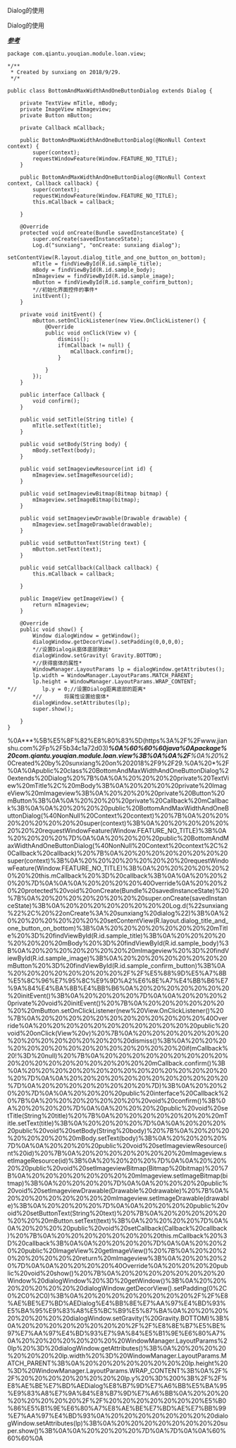 Dialog的使用

Dialog的使用

***[参考]()***

	package com.qiantu.youqian.module.loan.view;

	*/**
	 * Created by sunxiang on 2018/9/29.
	 */*

	public class BottomAndMaxWidthAndOneButtonDialog extends Dialog {

	    private TextView mTitle, mBody;
	    private ImageView mImageview;
	    private Button mButton;

	    private Callback mCallback;

	    public BottomAndMaxWidthAndOneButtonDialog(@NonNull Context context) {
	        super(context);
	        requestWindowFeature(Window.FEATURE_NO_TITLE);
	    }

	    public BottomAndMaxWidthAndOneButtonDialog(@NonNull Context context, Callback callback) {
	        super(context);
	        requestWindowFeature(Window.FEATURE_NO_TITLE);
	        this.mCallback = callback;

	    }

	    @Override
	    protected void onCreate(Bundle savedInstanceState) {
	        super.onCreate(savedInstanceState);
	        Log.d("sunxiang", "onCreate: sunxiang dialog");
	        setContentView(R.layout.dialog_title_and_one_button_on_bottom);
	        mTitle = findViewById(R.id.sample_title);
	        mBody = findViewById(R.id.sample_body);
	        mImageview = findViewById(R.id.sample_image);
	        mButton = findViewById(R.id.sample_confirm_button);
	        *//初始化界面控件的事件*
	        initEvent();
	    }

	    private void initEvent() {
	        mButton.setOnClickListener(new View.OnClickListener() {
	            @Override
	            public void onClick(View v) {
	                dismiss();
	                if(mCallback != null) {
	                    mCallback.confirm();
	                }

	            }
	        });
	    }

	    public interface Callback {
	        void confirm();
	    }

	    public void setTitle(String title) {
	        mTitle.setText(title);
	    }

	    public void setBody(String body) {
	        mBody.setText(body);
	    }

	    public void setImageviewResource(int id) {
	        mImageview.setImageResource(id);
	    }

	    public void setImageviewBitmap(Bitmap bitmap) {
	        mImageview.setImageBitmap(bitmap);
	    }

	    public void setImageviewDrawable(Drawable drawable) {
	        mImageview.setImageDrawable(drawable);
	    }

	    public void setButtonText(String text) {
	        mButton.setText(text);
	    }

	    public void setCallback(Callback callback) {
	        this.mCallback = callback;

	    }

	    public ImageView getImageView() {
	        return mImageview;
	    }

	    @Override
	    public void show() {
	        Window dialogWindow = getWindow();
	        dialogWindow.getDecorView().setPadding(0,0,0,0);
	        *//设置Dialog从窗体底部弹出*
	        dialogWindow.setGravity( Gravity.BOTTOM);
	        *//获得窗体的属性*
	        WindowManager.LayoutParams lp = dialogWindow.getAttributes();
	        lp.width = WindowManager.LayoutParams.MATCH_PARENT;
	        lp.height = WindowManager.LayoutParams.WRAP_CONTENT;
	*//        lp.y = 0;//设置Dialog距离底部的距离*
	        *//       将属性设置给窗体*
	        dialogWindow.setAttributes(lp);
	        super.show();

	    }
	}

%0A***%5B%E5%8F%82%E8%80%83%5D(https%3A%2F%2Fwww.jianshu.com%2Fp%2F5b34c1a72d03)***%0A%60%60%60java%0Apackage%20com.qiantu.youqian.module.loan.view%3B%0A%0A%2F**%0A%20*%20Created%20by%20sunxiang%20on%202018%2F9%2F29.%0A%20*%2F%0A%0Apublic%20class%20BottomAndMaxWidthAndOneButtonDialog%20extends%20Dialog%20%7B%0A%0A%20%20%20%20private%20TextView%20mTitle%2C%20mBody%3B%0A%20%20%20%20private%20ImageView%20mImageview%3B%0A%20%20%20%20private%20Button%20mButton%3B%0A%0A%20%20%20%20private%20Callback%20mCallback%3B%0A%0A%20%20%20%20public%20BottomAndMaxWidthAndOneButtonDialog(%40NonNull%20Context%20context)%20%7B%0A%20%20%20%20%20%20%20%20super(context)%3B%0A%20%20%20%20%20%20%20%20requestWindowFeature(Window.FEATURE_NO_TITLE)%3B%0A%20%20%20%20%7D%0A%0A%20%20%20%20public%20BottomAndMaxWidthAndOneButtonDialog(%40NonNull%20Context%20context%2C%20Callback%20callback)%20%7B%0A%20%20%20%20%20%20%20%20super(context)%3B%0A%20%20%20%20%20%20%20%20requestWindowFeature(Window.FEATURE_NO_TITLE)%3B%0A%20%20%20%20%20%20%20%20this.mCallback%20%3D%20callback%3B%0A%0A%20%20%20%20%7D%0A%0A%0A%20%20%20%20%40Override%0A%20%20%20%20protected%20void%20onCreate(Bundle%20savedInstanceState)%20%7B%0A%20%20%20%20%20%20%20%20super.onCreate(savedInstanceState)%3B%0A%20%20%20%20%20%20%20%20Log.d(%22sunxiang%22%2C%20%22onCreate%3A%20sunxiang%20dialog%22)%3B%0A%20%20%20%20%20%20%20%20setContentView(R.layout.dialog_title_and_one_button_on_bottom)%3B%0A%20%20%20%20%20%20%20%20mTitle%20%3D%20findViewById(R.id.sample_title)%3B%0A%20%20%20%20%20%20%20%20mBody%20%3D%20findViewById(R.id.sample_body)%3B%0A%20%20%20%20%20%20%20%20mImageview%20%3D%20findViewById(R.id.sample_image)%3B%0A%20%20%20%20%20%20%20%20mButton%20%3D%20findViewById(R.id.sample_confirm_button)%3B%0A%20%20%20%20%20%20%20%20%2F%2F%E5%88%9D%E5%A7%8B%E5%8C%96%E7%95%8C%E9%9D%A2%E6%8E%A7%E4%BB%B6%E7%9A%84%E4%BA%8B%E4%BB%B6%0A%20%20%20%20%20%20%20%20initEvent()%3B%0A%20%20%20%20%7D%0A%0A%20%20%20%20private%20void%20initEvent()%20%7B%0A%20%20%20%20%20%20%20%20mButton.setOnClickListener(new%20View.OnClickListener()%20%7B%0A%20%20%20%20%20%20%20%20%20%20%20%20%40Override%0A%20%20%20%20%20%20%20%20%20%20%20%20public%20void%20onClick(View%20v)%20%7B%0A%20%20%20%20%20%20%20%20%20%20%20%20%20%20%20%20dismiss()%3B%0A%20%20%20%20%20%20%20%20%20%20%20%20%20%20%20%20if(mCallback%20!%3D%20null)%20%7B%0A%20%20%20%20%20%20%20%20%20%20%20%20%20%20%20%20%20%20%20%20mCallback.confirm()%3B%0A%20%20%20%20%20%20%20%20%20%20%20%20%20%20%20%20%7D%0A%0A%20%20%20%20%20%20%20%20%20%20%20%20%7D%0A%20%20%20%20%20%20%20%20%7D)%3B%0A%20%20%20%20%7D%0A%0A%20%20%20%20public%20interface%20Callback%20%7B%0A%20%20%20%20%20%20%20%20void%20confirm()%3B%0A%20%20%20%20%7D%0A%0A%20%20%20%20public%20void%20setTitle(String%20title)%20%7B%0A%20%20%20%20%20%20%20%20mTitle.setText(title)%3B%0A%20%20%20%20%7D%0A%0A%20%20%20%20public%20void%20setBody(String%20body)%20%7B%0A%20%20%20%20%20%20%20%20mBody.setText(body)%3B%0A%20%20%20%20%7D%0A%0A%20%20%20%20public%20void%20setImageviewResource(int%20id)%20%7B%0A%20%20%20%20%20%20%20%20mImageview.setImageResource(id)%3B%0A%20%20%20%20%7D%0A%0A%20%20%20%20public%20void%20setImageviewBitmap(Bitmap%20bitmap)%20%7B%0A%20%20%20%20%20%20%20%20mImageview.setImageBitmap(bitmap)%3B%0A%20%20%20%20%7D%0A%0A%20%20%20%20public%20void%20setImageviewDrawable(Drawable%20drawable)%20%7B%0A%20%20%20%20%20%20%20%20mImageview.setImageDrawable(drawable)%3B%0A%20%20%20%20%7D%0A%0A%20%20%20%20public%20void%20setButtonText(String%20text)%20%7B%0A%20%20%20%20%20%20%20%20mButton.setText(text)%3B%0A%20%20%20%20%7D%0A%0A%20%20%20%20public%20void%20setCallback(Callback%20callback)%20%7B%0A%20%20%20%20%20%20%20%20this.mCallback%20%3D%20callback%3B%0A%0A%20%20%20%20%7D%0A%0A%20%20%20%20public%20ImageView%20getImageView()%20%7B%0A%20%20%20%20%20%20%20%20return%20mImageview%3B%0A%20%20%20%20%7D%0A%0A%20%20%20%20%40Override%0A%20%20%20%20public%20void%20show()%20%7B%0A%20%20%20%20%20%20%20%20Window%20dialogWindow%20%3D%20getWindow()%3B%0A%20%20%20%20%20%20%20%20dialogWindow.getDecorView().setPadding(0%2C0%2C0%2C0)%3B%0A%20%20%20%20%20%20%20%20%2F%2F%E8%AE%BE%E7%BD%AEDialog%E4%BB%8E%E7%AA%97%E4%BD%93%E5%BA%95%E9%83%A8%E5%BC%B9%E5%87%BA%0A%20%20%20%20%20%20%20%20dialogWindow.setGravity(%20Gravity.BOTTOM)%3B%0A%20%20%20%20%20%20%20%20%2F%2F%E8%8E%B7%E5%BE%97%E7%AA%97%E4%BD%93%E7%9A%84%E5%B1%9E%E6%80%A7%0A%20%20%20%20%20%20%20%20WindowManager.LayoutParams%20lp%20%3D%20dialogWindow.getAttributes()%3B%0A%20%20%20%20%20%20%20%20lp.width%20%3D%20WindowManager.LayoutParams.MATCH_PARENT%3B%0A%20%20%20%20%20%20%20%20lp.height%20%3D%20WindowManager.LayoutParams.WRAP_CONTENT%3B%0A%2F%2F%20%20%20%20%20%20%20%20lp.y%20%3D%200%3B%2F%2F%E8%AE%BE%E7%BD%AEDialog%E8%B7%9D%E7%A6%BB%E5%BA%95%E9%83%A8%E7%9A%84%E8%B7%9D%E7%A6%BB%0A%20%20%20%20%20%20%20%20%2F%2F%20%20%20%20%20%20%20%E5%B0%86%E5%B1%9E%E6%80%A7%E8%AE%BE%E7%BD%AE%E7%BB%99%E7%AA%97%E4%BD%93%0A%20%20%20%20%20%20%20%20dialogWindow.setAttributes(lp)%3B%0A%20%20%20%20%20%20%20%20super.show()%3B%0A%0A%20%20%20%20%7D%0A%7D%0A%0A%60%60%60%0A